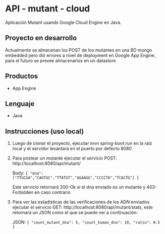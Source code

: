 API - mutant - cloud
==================

Aplicación Mutant usando Google Cloud Engine en Java.

## Proyecto en desarrollo

Actualmente se almacenan los POST de los mutantes en una BD mongo embedded pero dió errores a nivel de deployment en Google App Engine, para el futuro se prevee almacenarlos en un datastore

## Productos
- App Engine

## Lenguaje
- Java

## Instrucciones (uso local)

1. Luego de clonar el proyecto, ejecutar mvn spring-boot:run en la raíz local y el servidor levantará en el puerto por defecto 8080

1. Para postear un mutante ejecutar el servicio POST: http://localhost:8080/api/mutant/

    Body:
        `{
            "dna": ["TTGCGA","CAGTGC","TTATGT","AGAAGG","CCCCTA","TCACTG"]
        }`

   Este servicio retornará 200-Ok si el dna enviado es un mutante y 403-Forbidden en caso contrario

1. Para ver las estadísticas de las verificaciones de los ADN enviados ejecutar el servicio GET: http://localhost:8080/api/mutant/stats, este retornará un JSON como el que se puede ver a continuación:

    JSON:
        `{
            "count_mutant_dna": 5,
            "count_human_dna": 10,
            "ratio": 0.5
        }`
    